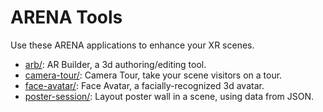 # ARENA Tools
Use these ARENA applications to enhance your XR scenes.

- [arb/](arb/): AR Builder, a 3d authoring/editing tool.
- [camera-tour/](camera-tour/): Camera Tour, take your scene visitors on a tour.
- [face-avatar/](face-avatar/): Face Avatar, a facially-recognized 3d avatar.
- [poster-session/](poster-session/): Layout poster wall in a scene, using data from JSON.
